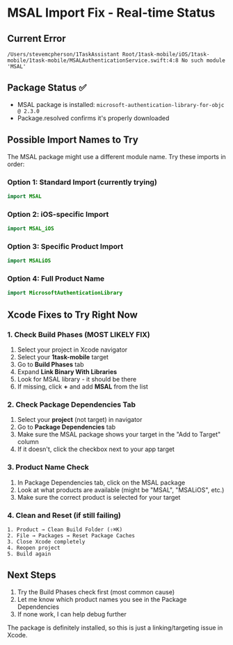 # MSAL Import Fix - Real-time Status

## Current Error
```
/Users/stevemcpherson/1TaskAssistant Root/1task-mobile/iOS/1task-mobile/1task-mobile/MSALAuthenticationService.swift:4:8 No such module 'MSAL'
```

## Package Status ✅
- MSAL package is installed: `microsoft-authentication-library-for-objc @ 2.3.0`
- Package.resolved confirms it's properly downloaded

## Possible Import Names to Try

The MSAL package might use a different module name. Try these imports in order:

### Option 1: Standard Import (currently trying)
```swift
import MSAL
```

### Option 2: iOS-specific Import
```swift
import MSAL_iOS
```

### Option 3: Specific Product Import
```swift
import MSALiOS
```

### Option 4: Full Product Name
```swift
import MicrosoftAuthenticationLibrary
```

## Xcode Fixes to Try Right Now

### 1. Check Build Phases (MOST LIKELY FIX)
1. Select your project in Xcode navigator
2. Select your **1task-mobile** target
3. Go to **Build Phases** tab
4. Expand **Link Binary With Libraries**
5. Look for MSAL library - it should be there
6. If missing, click **+** and add **MSAL** from the list

### 2. Check Package Dependencies Tab
1. Select your **project** (not target) in navigator
2. Go to **Package Dependencies** tab
3. Make sure the MSAL package shows your target in the "Add to Target" column
4. If it doesn't, click the checkbox next to your app target

### 3. Product Name Check
1. In Package Dependencies tab, click on the MSAL package
2. Look at what products are available (might be "MSAL", "MSALiOS", etc.)
3. Make sure the correct product is selected for your target

### 4. Clean and Reset (if still failing)
```
1. Product → Clean Build Folder (⇧⌘K)
2. File → Packages → Reset Package Caches
3. Close Xcode completely
4. Reopen project
5. Build again
```

## Next Steps
1. Try the Build Phases check first (most common cause)
2. Let me know which product names you see in the Package Dependencies
3. If none work, I can help debug further

The package is definitely installed, so this is just a linking/targeting issue in Xcode.
